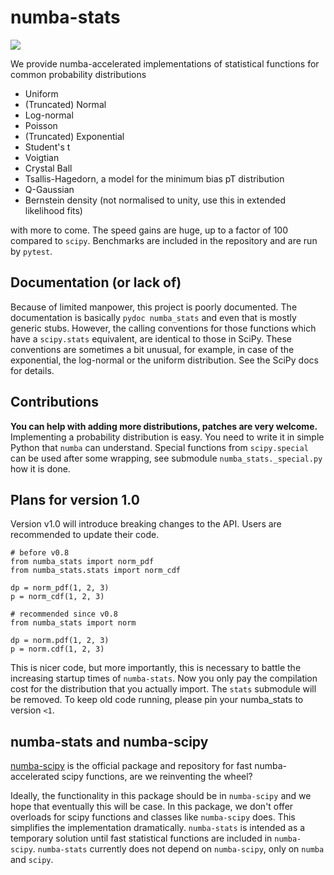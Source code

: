 # numba-stats

![](https://img.shields.io/pypi/v/numba-stats.svg)

We provide numba-accelerated implementations of statistical functions for common probability distributions

* Uniform
* (Truncated) Normal
* Log-normal
* Poisson
* (Truncated) Exponential
* Student's t
* Voigtian
* Crystal Ball
* Tsallis-Hagedorn, a model for the minimum bias pT distribution
* Q-Gaussian
* Bernstein density (not normalised to unity, use this in extended likelihood fits)

with more to come. The speed gains are huge, up to a factor of 100 compared to `scipy`. Benchmarks are included in the repository and are run by `pytest`.

## Documentation (or lack of)

Because of limited manpower, this project is poorly documented. The documentation is basically `pydoc numba_stats` and even that is mostly generic stubs. However, the calling conventions for those functions which have a `scipy.stats` equivalent, are identical to those in SciPy. These conventions are sometimes a bit unusual, for example, in case of the exponential, the log-normal or the uniform distribution. See the SciPy docs for details.

## Contributions

**You can help with adding more distributions, patches are very welcome.** Implementing a probability distribution is easy. You need to write it in simple Python that `numba` can understand. Special functions from `scipy.special` can be used after some wrapping, see submodule `numba_stats._special.py` how it is done.

## Plans for version 1.0

Version v1.0 will introduce breaking changes to the API. Users are recommended to update their code.
```
# before v0.8
from numba_stats import norm_pdf
from numba_stats.stats import norm_cdf

dp = norm_pdf(1, 2, 3)
p = norm_cdf(1, 2, 3)

# recommended since v0.8
from numba_stats import norm

dp = norm.pdf(1, 2, 3)
p = norm.cdf(1, 2, 3)
```
This is nicer code, but more importantly, this is necessary to battle the increasing startup times of `numba-stats`. Now you only pay the compilation cost for the distribution that you actually import. The `stats` submodule will be removed. To keep old code running, please pin your numba_stats to version `<1`.

## numba-stats and numba-scipy

[numba-scipy](https://github.com/numba/numba-scipy) is the official package and repository for fast numba-accelerated scipy functions, are we reinventing the wheel?

Ideally, the functionality in this package should be in `numba-scipy` and we hope that eventually this will be case. In this package, we don't offer overloads for scipy functions and classes like `numba-scipy` does. This simplifies the implementation dramatically. `numba-stats` is intended as a temporary solution until fast statistical functions are included in `numba-scipy`. `numba-stats` currently does not depend on `numba-scipy`, only on `numba` and `scipy`.
